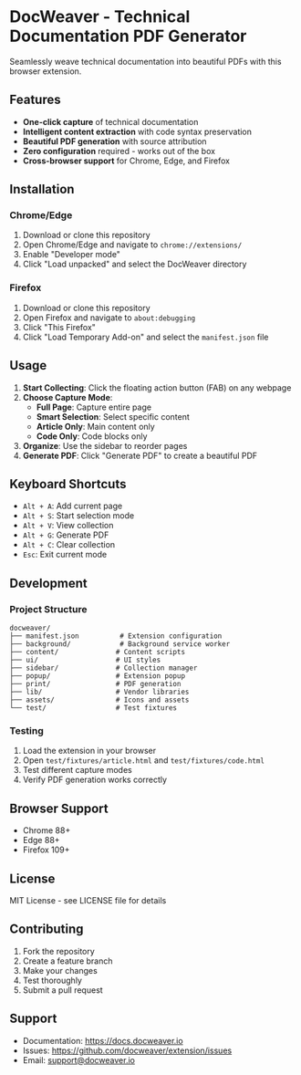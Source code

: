 # DocWeaver - Technical Documentation PDF Generator

Seamlessly weave technical documentation into beautiful PDFs with this browser extension.

## Features

- **One-click capture** of technical documentation
- **Intelligent content extraction** with code syntax preservation  
- **Beautiful PDF generation** with source attribution
- **Zero configuration** required - works out of the box
- **Cross-browser support** for Chrome, Edge, and Firefox

## Installation

### Chrome/Edge
1. Download or clone this repository
2. Open Chrome/Edge and navigate to `chrome://extensions/`
3. Enable "Developer mode"
4. Click "Load unpacked" and select the DocWeaver directory

### Firefox
1. Download or clone this repository
2. Open Firefox and navigate to `about:debugging`
3. Click "This Firefox"
4. Click "Load Temporary Add-on" and select the `manifest.json` file

## Usage

1. **Start Collecting**: Click the floating action button (FAB) on any webpage
2. **Choose Capture Mode**:
   - **Full Page**: Capture entire page
   - **Smart Selection**: Select specific content
   - **Article Only**: Main content only
   - **Code Only**: Code blocks only
3. **Organize**: Use the sidebar to reorder pages
4. **Generate PDF**: Click "Generate PDF" to create a beautiful PDF

## Keyboard Shortcuts

- `Alt + A`: Add current page
- `Alt + S`: Start selection mode
- `Alt + V`: View collection
- `Alt + G`: Generate PDF
- `Alt + C`: Clear collection
- `Esc`: Exit current mode

## Development

### Project Structure
```
docweaver/
├── manifest.json          # Extension configuration
├── background/            # Background service worker
├── content/              # Content scripts
├── ui/                   # UI styles
├── sidebar/              # Collection manager
├── popup/                # Extension popup
├── print/                # PDF generation
├── lib/                  # Vendor libraries
├── assets/               # Icons and assets
└── test/                 # Test fixtures
```

### Testing
1. Load the extension in your browser
2. Open `test/fixtures/article.html` and `test/fixtures/code.html`
3. Test different capture modes
4. Verify PDF generation works correctly

## Browser Support

- Chrome 88+
- Edge 88+
- Firefox 109+

## License

MIT License - see LICENSE file for details

## Contributing

1. Fork the repository
2. Create a feature branch
3. Make your changes
4. Test thoroughly
5. Submit a pull request

## Support

- Documentation: https://docs.docweaver.io
- Issues: https://github.com/docweaver/extension/issues
- Email: support@docweaver.io
